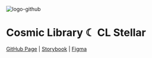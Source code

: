 ![logo-github](https://github.com/user-attachments/assets/2173fe23-2474-4f9d-9835-7fb0b5b89cc9)

# Cosmic Library ☾ CL Stellar

[GitHub Page](https://paglinawan.github.io/cosmic-library/) | [Storybook](https://675b6a21c2ce20745142c486-eczkbkblew.chromatic.com) | [Figma](https://www.figma.com/community/file/1459082338548099105/cl-stellar)
